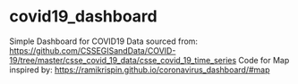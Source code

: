 # covid19_dashboard
Simple Dashboard for COVID19
Data sourced from: https://github.com/CSSEGISandData/COVID-19/tree/master/csse_covid_19_data/csse_covid_19_time_series
Code for Map inspired by: https://ramikrispin.github.io/coronavirus_dashboard/#map
